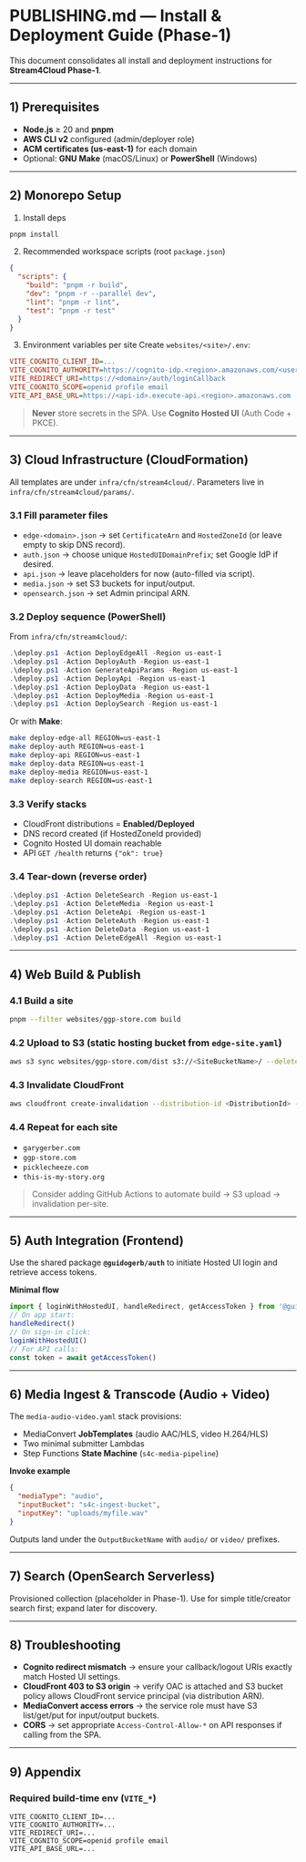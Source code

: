 # PUBLISHING.md — Install & Deployment Guide (Phase-1)

This document consolidates all install and deployment instructions for **Stream4Cloud Phase-1**.

---

## 1) Prerequisites

- **Node.js** ≥ 20 and **pnpm**
- **AWS CLI v2** configured (admin/deployer role)
- **ACM certificates (us-east-1)** for each domain
- Optional: **GNU Make** (macOS/Linux) or **PowerShell** (Windows)

---

## 2) Monorepo Setup

1) Install deps
```bash
pnpm install
```

2) Recommended workspace scripts (root `package.json`)
```json
{
  "scripts": {
    "build": "pnpm -r build",
    "dev": "pnpm -r --parallel dev",
    "lint": "pnpm -r lint",
    "test": "pnpm -r test"
  }
}
```

3) Environment variables per site
Create `websites/<site>/.env`:
```ini
VITE_COGNITO_CLIENT_ID=...
VITE_COGNITO_AUTHORITY=https://cognito-idp.<region>.amazonaws.com/<userPoolId>
VITE_REDIRECT_URI=https://<domain>/auth/loginCallback
VITE_COGNITO_SCOPE=openid profile email
VITE_API_BASE_URL=https://<api-id>.execute-api.<region>.amazonaws.com
```

> **Never** store secrets in the SPA. Use **Cognito Hosted UI** (Auth Code + PKCE).

---

## 3) Cloud Infrastructure (CloudFormation)

All templates are under `infra/cfn/stream4cloud/`. Parameters live in `infra/cfn/stream4cloud/params/`.

### 3.1 Fill parameter files
- `edge-<domain>.json` → set `CertificateArn` and `HostedZoneId` (or leave empty to skip DNS record).
- `auth.json` → choose unique `HostedUIDomainPrefix`; set Google IdP if desired.
- `api.json` → leave placeholders for now (auto-filled via script).
- `media.json` → set S3 buckets for input/output.
- `opensearch.json` → set Admin principal ARN.

### 3.2 Deploy sequence (PowerShell)
From `infra/cfn/stream4cloud/`:
```powershell
.\deploy.ps1 -Action DeployEdgeAll -Region us-east-1
.\deploy.ps1 -Action DeployAuth -Region us-east-1
.\deploy.ps1 -Action GenerateApiParams -Region us-east-1
.\deploy.ps1 -Action DeployApi -Region us-east-1
.\deploy.ps1 -Action DeployData -Region us-east-1
.\deploy.ps1 -Action DeployMedia -Region us-east-1
.\deploy.ps1 -Action DeploySearch -Region us-east-1
```

Or with **Make**:
```bash
make deploy-edge-all REGION=us-east-1
make deploy-auth REGION=us-east-1
make deploy-api REGION=us-east-1
make deploy-data REGION=us-east-1
make deploy-media REGION=us-east-1
make deploy-search REGION=us-east-1
```

### 3.3 Verify stacks
- CloudFront distributions = **Enabled/Deployed**
- DNS record created (if HostedZoneId provided)
- Cognito Hosted UI domain reachable
- API `GET /health` returns `{"ok": true}`

### 3.4 Tear-down (reverse order)
```powershell
.\deploy.ps1 -Action DeleteSearch -Region us-east-1
.\deploy.ps1 -Action DeleteMedia -Region us-east-1
.\deploy.ps1 -Action DeleteApi -Region us-east-1
.\deploy.ps1 -Action DeleteAuth -Region us-east-1
.\deploy.ps1 -Action DeleteData -Region us-east-1
.\deploy.ps1 -Action DeleteEdgeAll -Region us-east-1
```

---

## 4) Web Build & Publish

### 4.1 Build a site
```bash
pnpm --filter websites/ggp-store.com build
```

### 4.2 Upload to S3 (static hosting bucket from `edge-site.yaml`)
```bash
aws s3 sync websites/ggp-store.com/dist s3://<SiteBucketName>/ --delete
```

### 4.3 Invalidate CloudFront
```bash
aws cloudfront create-invalidation --distribution-id <DistributionId> --paths "/*"
```

### 4.4 Repeat for each site
- `garygerber.com`
- `ggp-store.com`
- `picklecheeze.com`
- `this-is-my-story.org`

> Consider adding GitHub Actions to automate build → S3 upload → invalidation per-site.

---

## 5) Auth Integration (Frontend)

Use the shared package **`@guidogerb/auth`** to initiate Hosted UI login and retrieve access tokens.

**Minimal flow**
```ts
import { loginWithHostedUI, handleRedirect, getAccessToken } from '@guidogerb/auth'
// On app start:
handleRedirect()
// On sign-in click:
loginWithHostedUI()
// For API calls:
const token = await getAccessToken()
```

---

## 6) Media Ingest & Transcode (Audio + Video)

The `media-audio-video.yaml` stack provisions:
- MediaConvert **JobTemplates** (audio AAC/HLS, video H.264/HLS)
- Two minimal submitter Lambdas
- Step Functions **State Machine** (`s4c-media-pipeline`)

**Invoke example**
```json
{
  "mediaType": "audio",
  "inputBucket": "s4c-ingest-bucket",
  "inputKey": "uploads/myfile.wav"
}
```

Outputs land under the `OutputBucketName` with `audio/` or `video/` prefixes.

---

## 7) Search (OpenSearch Serverless)

Provisioned collection (placeholder in Phase-1). Use for simple title/creator search first; expand later for discovery.

---

## 8) Troubleshooting

- **Cognito redirect mismatch** → ensure your callback/logout URIs exactly match Hosted UI settings.
- **CloudFront 403 to S3 origin** → verify OAC is attached and S3 bucket policy allows CloudFront service principal (via distribution ARN).
- **MediaConvert access errors** → the service role must have S3 list/get/put for input/output buckets.
- **CORS** → set appropriate `Access-Control-Allow-*` on API responses if calling from the SPA.

---

## 9) Appendix

### Required build-time env (`VITE_*`)
```
VITE_COGNITO_CLIENT_ID=...
VITE_COGNITO_AUTHORITY=...
VITE_REDIRECT_URI=...
VITE_COGNITO_SCOPE=openid profile email
VITE_API_BASE_URL=...
```
